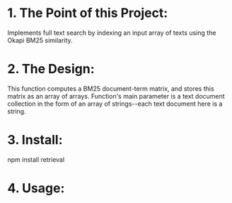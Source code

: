 # 1. The Point of this Project:
Implements full text search by indexing an input array of texts using the Okapi BM25 similarity.

# 2. The Design:
This function computes a BM25 document-term matrix, and stores this matrix as an array of arrays. Function's main parameter is a text document collection in the form of an array of strings--each text document here is a string.

# 3. Install:
npm install retrieval

# 4. Usage:
